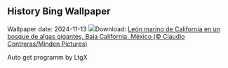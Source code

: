 ## History Bing Wallpaper
Wallpaper date: 2024-11-13
![](https://www.bing.com/th?id=OHR.KelpForest_ES-ES2956713930_UHD.jpg&w=1000)Download: [León marino de California en un bosque de algas gigantes, Baja California, México (© Claudio Contreras/Minden Pictures)](https://www.bing.com/th?id=OHR.KelpForest_ES-ES2956713930_UHD.jpg)

Auto get programm by LtgX
